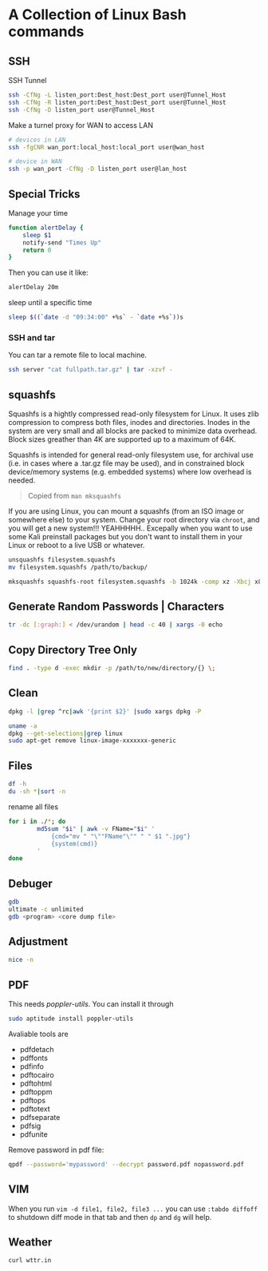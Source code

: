# A Collection of Linux Bash commands

## SSH

SSH Tunnel

```bash
ssh -CfNg -L listen_port:Dest_host:Dest_port user@Tunnel_Host
ssh -CfNg -R listen_port:Dest_host:Dest_port user@Tunnel_Host
ssh -CfNg -D listen_port user@Tunnel_Host
```

Make a turnel proxy for WAN to access LAN

```bash
# devices in LAN
ssh -fgCNR wan_port:local_host:local_port user@wan_host

# device in WAN
ssh -p wan_port -CfNg -D listen_port user@lan_host
```

## Special Tricks

Manage your time

```bash
function alertDelay {
	sleep $1
	notify-send "Times Up"
	return 0
}
```
Then you can use it like:
```bash
alertDelay 20m
```

sleep until a specific time
```bash
sleep $((`date -d "09:34:00" +%s` - `date +%s`))s
```
### SSH and tar

You can tar a remote file to local machine.
```bash
ssh server "cat fullpath.tar.gz" | tar -xzvf -
```

## squashfs

Squashfs is a hightly compressed read-only filesystem for Linux. It uses zlib compression to compress both files, inodes and directories. Inodes in the system are very small and all blocks are packed to minimize data overhead. Block sizes greather than 4K are supported up to a maximum of 64K.

Squashfs is intended for general read-only filesystem use, for archival use (i.e. in cases where a .tar.gz file may be used), and in constrained block device/memory systems (e.g. embedded systems) where low overhead is needed.

> Copied from `man mksquashfs`

If you are using Linux, you can mount a squashfs (from an ISO image or somewhere else) to your system. Change your root directory via `chroot`, and you will get a new system!!! YEAHHHHH..
Excepally when you want to use some Kali preinstall packages but you don't want to install them in your Linux or reboot to a live USB or whatever.

```bash
unsquashfs filesystem.squashfs
mv filesystem.squashfs /path/to/backup/

mksquashfs squashfs-root filesystem.squashfs -b 1024k -comp xz -Xbcj x86 -e boot
```

## Generate Random Passwords | Characters

```bash
tr -dc [:graph:] < /dev/urandom | head -c 40 | xargs -0 echo
```

## Copy Directory Tree Only

```bash
find . -type d -exec mkdir -p /path/to/new/directory/{} \;
```

## Clean

```bash
dpkg -l |grep ^rc|awk '{print $2}' |sudo xargs dpkg -P
```

```bash
uname -a
dpkg --get-selections|grep linux
sudo apt-get remove linux-image-xxxxxxx-generic
```

## Files

```bash
df -h
du -sh *|sort -n
```

rename all files

```bash
for i in ./*; do
        md5sum "$i" | awk -v FName="$i" '
            {cmd="mv " "\""FName"\"" " " $1 ".jpg"}
            {system(cmd)}
        '
done
```

## Debuger

```bash
gdb
ultimate -c unlimited
gdb <program> <core dump file>
```

## Adjustment

```bash
nice -n 

```

## PDF

This needs *poppler-utils*. You can install it through

```bash
sudo aptitude install poppler-utils
```
Avaliable tools are

- pdfdetach
- pdffonts
- pdfinfo
- pdftocairo
- pdftohtml
- pdftoppm
- pdftops
- pdftotext
- pdfseparate
- pdfsig
- pdfunite

Remove password in pdf file:

```bash
qpdf --password='mypassword' --decrypt password.pdf nopassword.pdf
```

## VIM

When you run `vim -d file1, file2, file3 ...` you can use `:tabdo diffoff` to shutdown diff mode in that tab and then `dp` and `dg` will help.

## Weather

```
curl wttr.in
```
